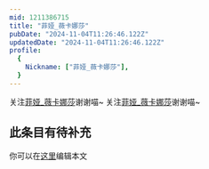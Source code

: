 ```yaml
---
mid: 1211386715
title: "菲娅_薇卡娜莎"
pubDate: "2024-11-04T11:26:46.122Z"
updatedDate: "2024-11-04T11:26:46.122Z"
profile:
  {
    Nickname: ["菲娅_薇卡娜莎"],
  }
---
```


关注[菲娅_薇卡娜莎](https://space.bilibili.com/1211386715)谢谢喵~ 关注[菲娅_薇卡娜莎](https://space.bilibili.com/1211386715)谢谢喵~

## 此条目有待补充
你可以在[这里](https://github.com/Yuhanawa/VTuber.ICU-Content/edit/master/v/菲娅_薇卡娜莎/index.md)编辑本文
